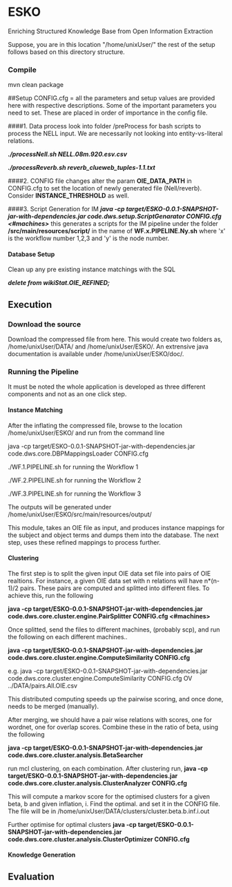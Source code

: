 # ESKO
Enriching Structured Knowledge Base from Open Information Extraction

Suppose, you are in this location "/home/unixUser/" the rest of the setup follows based on this directory structure.

### Compile
mvn clean package


##Setup
CONFIG.cfg = all the parameters and setup values are provided here with respective descriptions. Some of the important parameters you need to set. These are placed in order of importance in the config file. 

####1. Data process
look into folder /preProcess for bash scripts to process the NELL input. We are necessarily not looking into entity-vs-literal relations. 

***./processNell.sh NELL.08m.920.esv.csv***

***./processReverb.sh reverb_clueweb_tuples-1.1.txt***

####2. CONFIG file changes
alter the param **OIE_DATA_PATH** in CONFIG.cfg to set the location of newly generated file (Nell/reverb). Consider **INSTANCE_THRESHOLD** as well. 

####3. Script Generation for IM 
***java -cp target/ESKO-0.0.1-SNAPSHOT-jar-with-dependencies.jar code.dws.setup.ScriptGenarator CONFIG.cfg <#machines>***
this generates a scripts for the IM pipeline under the folder  **/src/main/resources/script/** in the name of
**WF.x.PIPELINE.Ny.sh** where 'x' is the workflow number 1,2,3 and 'y' is the node number.
 
 
#### Database Setup
Clean up any pre existing instance matchings with the SQL 

***delete from wikiStat.OIE_REFINED;***

## Execution

### Download the source
Download the compressed file from here. This would create two folders as,
/home/unixUser/DATA/ and /home/unixUser/ESKO/. An extrensive java documentation is available under /home/unixUser/ESKO/doc/.

### Running the Pipeline
It must be noted the whole application is developed as three different components and not as an one click step.


#### Instance Matching
After the inflating the compressed file, browse to the location /home/unixUser/ESKO/ and  run from the command line

java -cp target/ESKO-0.0.1-SNAPSHOT-jar-with-dependencies.jar code.dws.core.DBPMappingsLoader CONFIG.cfg

./WF.1.PIPELINE.sh for running the Workflow 1 

./WF.2.PIPELINE.sh for running the Workflow 2

./WF.3.PIPELINE.sh for running the Workflow 3



The outputs will be generated under /home/unixUser/ESKO/src/main/resources/output/

This module, takes an OIE file as input, and produces instance mappings for the subject and object terms and dumps them into the database. The next step, uses these refined mappings to process further.

#### Clustering

The first step is to split the given input OIE data set file into pairs  of OIE realtions. For instance, a given OIE data set with n relations will have n*(n-1)/2 pairs. These pairs are computed and splitted into different files.
To achieve this, run the following

**java -cp target/ESKO-0.0.1-SNAPSHOT-jar-with-dependencies.jar code.dws.core.cluster.engine.PairSplitter CONFIG.cfg <type of file> <#machines>**

Once splitted, send the files to different machines, (probably scp), and run the following on each different machines..

**java -cp target/ESKO-0.0.1-SNAPSHOT-jar-with-dependencies.jar code.dws.core.cluster.engine.ComputeSimilarity CONFIG.cfg <type of Sim> <pairFile>**

e.g.
java -cp target/ESKO-0.0.1-SNAPSHOT-jar-with-dependencies.jar code.dws.core.cluster.engine.ComputeSimilarity CONFIG.cfg OV ../DATA/pairs.All.OIE.csv

This distributed computing speeds up the pairwise scoring, and once done, needs to be merged (manually).

After merging, we should have a pair wise relations with scores, one for wordnet, one for overlap scores.
Combine these in the ratio of beta, using the following 

**java -cp target/ESKO-0.0.1-SNAPSHOT-jar-with-dependencies.jar code.dws.core.cluster.analysis.BetaSearcher <WN pairwise score file> <Overlap pairwise score file>**


run mcl clustering, on each combination. 
After clustering run,
**java -cp target/ESKO-0.0.1-SNAPSHOT-jar-with-dependencies.jar code.dws.core.cluster.analysis.ClusterAnalyzer CONFIG.cfg**

This will compute a markov score for the optimised clusters for a given beta, b and given inflation, i.
Find the optimal. and set it in the CONFIG file. The file will be in /home/unixUser/DATA/clusters/cluster.beta.b.inf.i.out

Further optimise for optimal clusters
**java -cp target/ESKO-0.0.1-SNAPSHOT-jar-with-dependencies.jar code.dws.core.cluster.analysis.ClusterOptimizer CONFIG.cfg <partially optimised file from previous step>**





#### Knowledge Generation


## Evaluation


